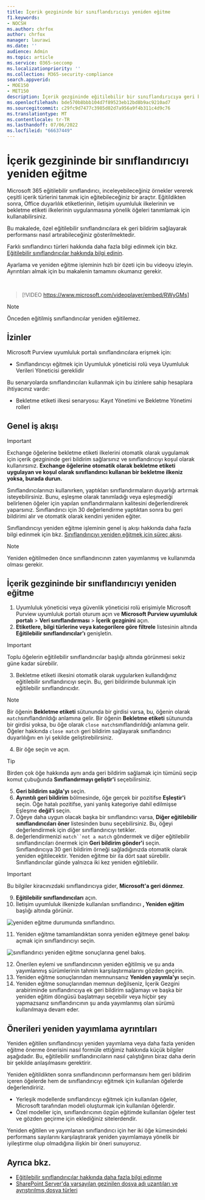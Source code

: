 ```yaml
---
title: İçerik gezgininde bir sınıflandırıcıyı yeniden eğitme
f1.keywords:
- NOCSH
ms.author: chrfox
author: chrfox
manager: laurawi
ms.date: ''
audience: Admin
ms.topic: article
ms.service: O365-seccomp
ms.localizationpriority: ''
ms.collection: M365-security-compliance
search.appverid:
- MOE150
- MET150
description: İçerik gezgininde eğitilebilir bir sınıflandırıcıya geri bildirim sağlamayı öğrenin.
ms.openlocfilehash: bde570b8bbb104d7f89523eb12bd8b9ac9210ad7
ms.sourcegitcommit: c29fc9d7477c3985d02d7a956a9f4b311c4d9c76
ms.translationtype: MT
ms.contentlocale: tr-TR
ms.lasthandoff: 07/06/2022
ms.locfileid: "66637449"
---
```

# <a name="how-to-retrain-a-classifier-in-content-explorer"></a>İçerik gezgininde bir sınıflandırıcıyı yeniden eğitme

Microsoft 365 eğitilebilir sınıflandırıcı, inceleyebileceğiniz örnekler vererek çeşitli içerik türlerini tanımak için eğitebileceğiniz bir araçtır. Eğitildikten sonra, Office duyarlılık etiketlerinin, iletişim uyumluluk ilkelerinin ve bekletme etiketi ilkelerinin uygulanmasına yönelik öğeleri tanımlamak için kullanabilirsiniz.

Bu makalede, özel eğitilebilir sınıflandırıcılara ek geri bildirim sağlayarak performansı nasıl artırabileceğiniz gösterilmektedir.

Farklı sınıflandırıcı türleri hakkında daha fazla bilgi edinmek için bkz. [Eğitilebilir sınıflandırıcılar hakkında bilgi edinin](classifier-learn-about.md).

Ayarlama ve yeniden eğitme işleminin hızlı bir özeti için bu videoyu izleyin. Ayrıntıları almak için bu makalenin tamamını okumanız gerekir.

</br>

> [!VIDEO https://www.microsoft.com/videoplayer/embed/RWyGMs]

> [!NOTE]
> Önceden eğitilmiş sınıflandırıcılar yeniden eğitilemez.

## <a name="permissions"></a>İzinler

Microsoft Purview uyumluluk portalı sınıflandırıcılara erişmek için:

- Sınıflandırıcıyı eğitmek için Uyumluluk yöneticisi rolü veya Uyumluluk Verileri Yöneticisi gereklidir

Bu senaryolarda sınıflandırıcıları kullanmak için bu izinlere sahip hesaplara ihtiyacınız vardır:

- Bekletme etiketi ilkesi senaryosu: Kayıt Yönetimi ve Bekletme Yönetimi rolleri 

## <a name="overall-workflow"></a>Genel iş akışı

> [!IMPORTANT]
> Exchange öğelerine bekletme etiketi ilkelerini otomatik olarak uygulamak için içerik gezgininde geri bildirim sağlarsınız ve sınıflandırıcıyı koşul olarak kullanırsınız. **Exchange öğelerine otomatik olarak bekletme etiketi uygulayan ve koşul olarak sınıflandırıcı kullanan bir bekletme ilkeniz yoksa, burada durun.**

Sınıflandırıcılarınızı kullanırken, yaptıkları sınıflandırmaların duyarlığı artırmak isteyebilirsiniz. Bunu, eşleşme olarak tanımladığı veya eşleşmediği belirlenen öğeler için yapılan sınıflandırmaların kalitesini değerlendirerek yaparsınız. Sınıflandırıcı için 30 değerlendirme yaptıktan sonra bu geri bildirimi alır ve otomatik olarak kendini yeniden eğiter.

Sınıflandırıcıyı yeniden eğitme işleminin genel iş akışı hakkında daha fazla bilgi edinmek için bkz. [Sınıflandırıcıyı yeniden eğitmek için süreç akışı](classifier-learn-about.md#retraining-classifiers).

> [!NOTE]
> Yeniden eğitilmeden önce sınıflandırıcının zaten yayımlanmış ve kullanımda olması gerekir.

## <a name="how-to-retrain-a-classifier-in-content-explorer"></a>İçerik gezgininde bir sınıflandırıcıyı yeniden eğitme

1. Uyumluluk yöneticisi veya güvenlik yöneticisi rolü erişimiyle Microsoft Purview uyumluluk portalı oturum açın ve **Microsoft Purview uyumluluk portalı** >  **Veri sınıflandırması** > **İçerik gezginini** açın. 
2. **Etiketlere, bilgi türlerine veya kategorilere göre filtrele** listesinin altında **Eğitilebilir sınıflandırıcılar'ı** genişletin.

> [!IMPORTANT]
> Toplu öğelerin eğitilebilir sınıflandırıcılar başlığı altında görünmesi sekiz güne kadar sürebilir.

3. Bekletme etiketi ilkesini otomatik olarak uygularken kullandığınız eğitilebilir sınıflandırıcıyı seçin. Bu, geri bildirimde bulunmak için eğitilebilir sınıflandırıcıdır.

> [!NOTE]
> Bir öğenin **Bekletme etiketi** sütununda bir girdisi varsa, bu, öğenin olarak `match`sınıflandırıldığı anlamına gelir.  Bir öğenin **Bekletme etiketi** sütununda bir girdisi yoksa, bu öğe olarak `close match`sınıflandırıldığı anlamına gelir. Öğeler hakkında `close match` geri bildirim sağlayarak sınıflandırıcı duyarlılığını en iyi şekilde geliştirebilirsiniz. 

4. Bir öğe seçin ve açın.
 
 > [!TIP]
> Birden çok öğe hakkında aynı anda geri bildirim sağlamak için tümünü seçip komut çubuğunda **Sınıflandırmayı geliştir'i** seçebilirsiniz.

5. **Geri bildirim sağla'yı** seçin.
6. **Ayrıntılı geri bildirim** bölmesinde, öğe gerçek bir pozitifse **Eşleştir'i** seçin.  Öğe hatalı pozitifse, yani yanlış kategoriye dahil edilmişse Eşleşme **değil'i** seçin.
7. Öğeye daha uygun olacak başka bir sınıflandırıcı varsa, **Diğer eğitilebilir sınıflandırıcıları öner** listesinden bunu seçebilirsiniz. Bu, öğeyi değerlendirmek için diğer sınıflandırıcıyı tetikler.
8. değerlendirmenizi `match``not a match` göndermek ve diğer eğitilebilir sınıflandırıcıları önermek için **Geri bildirim gönder'i** seçin. Sınıflandırıcıya 30 geri bildirim örneği sağladığınızda otomatik olarak yeniden eğitilecektir. Yeniden eğitme bir ila dört saat sürebilir. Sınıflandırıcılar günde yalnızca iki kez yeniden eğitilebilir.

> [!IMPORTANT]
> Bu bilgiler kiracınızdaki sınıflandırıcıya gider, **Microsoft'a geri dönmez**.

9. **Eğitilebilir sınıflandırıcıları** açın.
10. İletişim uyumluluk ilkenizde kullanılan sınıflandırıcı **, Yeniden eğitim** başlığı altında görünür.

![yeniden eğitme durumunda sınıflandırıcı.](../media/classifier-retraining.png)

11. Yeniden eğitme tamamlandıktan sonra yeniden eğitmeye genel bakışı açmak için sınıflandırıcıyı seçin.

![sınıflandırıcı yeniden eğitme sonuçlarına genel bakış.](../media/classifier-retraining-overview.png)

12. Önerilen eylemi ve sınıflandırıcının yeniden eğitilmiş ve şu anda yayımlanmış sürümlerinin tahmin karşılaştırmalarını gözden geçirin.
13. Yeniden eğitme sonuçlarından memnunsanız **Yeniden yayımla'yı** seçin.
14. Yeniden eğitme sonuçlarından memnun değilseniz, İçerik Gezgini arabiriminde sınıflandırıcıya ek geri bildirim sağlamayı ve başka bir yeniden eğitim döngüsü başlatmayı seçebilir veya hiçbir şey yapmazsanız sınıflandırıcının şu anda yayımlanmış olan sürümü kullanılmaya devam eder. 

## <a name="details-on-republishing-recommendations"></a>Önerileri yeniden yayımlama ayrıntıları

Yeniden eğitilen sınıflandırıcıyı yeniden yayımlama veya daha fazla yeniden eğitme önerme önerisini nasıl formüle ettiğimiz hakkında küçük bilgiler aşağıdadır. Bu, eğitilebilir sınıflandırıcıların nasıl çalıştığının biraz daha derin bir şekilde anlaşılmasını gerektirir.

Yeniden eğitildikten sonra sınıflandırıcının performansını hem geri bildirim içeren öğelerde hem de sınıflandırıcıyı eğitmek için kullanılan öğelerde değerlendiririz. 

- Yerleşik modellerde sınıflandırıcıyı eğitmek için kullanılan öğeler, Microsoft tarafından modeli oluşturmak için kullanılan öğelerdir.
- Özel modeller için, sınıflandırıcının özgün eğitimde kullanılan öğeler test ve gözden geçirme için eklediğiniz sitelerdendir.

Yeniden eğitilen ve yayımlanan sınıflandırıcı için her iki öğe kümesindeki performans sayılarını karşılaştırarak yeniden yayımlamaya yönelik bir iyileştirme olup olmadığına ilişkin bir öneri sunuyoruz. 

## <a name="see-also"></a>Ayrıca bkz.

- [Eğitilebilir sınıflandırıcılar hakkında daha fazla bilgi edinme](classifier-learn-about.md)
- [SharePoint Server'da varsayılan gezinilen dosya adı uzantıları ve ayrıştırılmış dosya türleri](/sharepoint/technical-reference/default-crawled-file-name-extensions-and-parsed-file-types)
